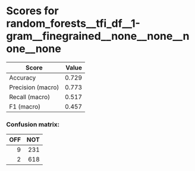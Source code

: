 # Scores for random_forests__tfi_df__1-gram__finegrained__none__none__none__none
|      Score      |Value|
|-----------------|----:|
|Accuracy         |0.729|
|Precision (macro)|0.773|
|Recall (macro)   |0.517|
|F1 (macro)       |0.457|

### Confusion matrix:
|OFF|NOT|
|--:|--:|
|  9|231|
|  2|618|
